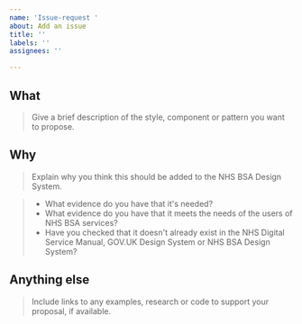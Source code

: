 ```yaml
---
name: 'Issue-request '
about: Add an issue
title: ''
labels: ''
assignees: ''

---
```


## What
> Give a brief description of the style, component or pattern you want to propose.

## Why
> Explain why you think this should be added to the NHS BSA Design System.

> - What evidence do you have that it's needed?
> - What evidence do you have that it meets the needs of the users of NHS BSA services?
> - Have you checked that it doesn't already exist in the NHS Digital Service Manual, GOV.UK Design System or NHS BSA Design System? 

## Anything else
> Include links to any examples, research or code to support your proposal, if available.

